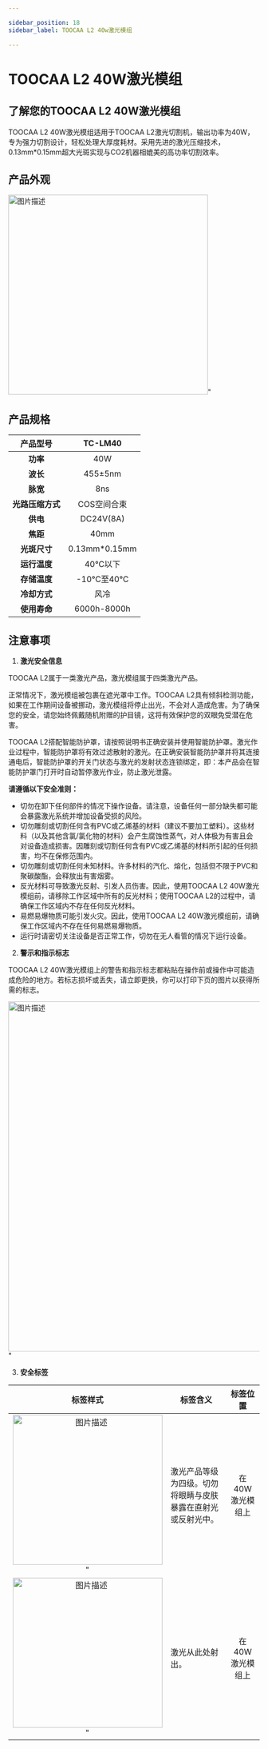 ```yaml
---

sidebar_position: 18
sidebar_label: TOOCAA L2 40w激光模组

---
```

# TOOCAA L2 40W激光模组

## 了解您的TOOCAA L2 40W激光模组

TOOCAA L2 40W激光模组适用于TOOCAA L2激光切割机，输出功率为40W，专为强力切割设计，轻松处理大厚度耗材。采用先进的激光压缩技术，0.13mm*0.15mm超大光斑实现与CO2机器相媲美的高功率切割效率。

## 产品外观
<img src="http://wiki-toocaa.oss-cn-hongkong.aliyuncs.com/40w.png" alt="图片描述" width="400" />" 

## 产品规格
| **产品型号** | TC-LM40 |
| :---: | :---: |
| **功率** | 40W |
| **波长** | 455±5nm |
| **脉宽** | 8ns |
| **光路压缩方式** | COS空间合束 |
| **供电** | DC24V(8A) |
| **焦距** | 40mm |
| **光斑尺寸** | 0.13mm*0.15mm |
| **运行温度** | 40℃以下 |
| **存储温度** | -10℃至40℃ |
| **冷却方式** | 风冷 |
| **使用寿命** | 6000h-8000h |

## 注意事项

1. **激光安全信息**

TOOCAA L2属于一类激光产品，激光模组属于四类激光产品。

正常情况下，激光模组被包裹在遮光罩中工作。TOOCAA L2具有倾斜检测功能，如果在工作期间设备被挪动，激光模组将停止出光，不会对人造成危害。为了确保您的安全，请您始终佩戴随机附赠的护目镜，这将有效保护您的双眼免受潜在危害。

TOOCAA L2搭配智能防护罩，请按照说明书正确安装并使用智能防护罩。激光作业过程中，智能防护罩将有效过滤散射的激光。在正确安装智能防护罩并将其连接通电后，智能防护罩的开关门状态与激光的发射状态连锁绑定，即：本产品会在智能防护罩门打开时自动暂停激光作业，防止激光泄露。

**请遵循以下安全准则：**

+ 切勿在卸下任何部件的情况下操作设备。请注意，设备任何一部分缺失都可能会暴露激光系统并增加设备受损的风险。
+ 切勿雕刻或切割任何含有PVC或乙烯基的材料（建议不要加工塑料）。这些材料（以及其他含氯/氯化物的材料）会产生腐蚀性蒸气，对人体极为有害且会对设备造成损害。因雕刻或切割任何含有PVC或乙烯基的材料所引起的任何损害，均不在保修范围内。
+ 切勿雕刻或切割任何未知材料。许多材料的汽化、熔化，包括但不限于PVC和聚碳酸酯，会释放出有害烟雾。
+ 反光材料可导致激光反射、引发人员伤害。因此，使用TOOCAA L2 40W激光模组前，请移除工作区域中所有的反光材料；使用TOOCAA L2的过程中，请确保工作区域内不存在任何反光材料。
+ 易燃易爆物质可能引发火灾。因此，使用TOOCAA L2 40W激光模组前，请确保工作区域内不存在任何易燃易爆物质。
+ 运行时请密切关注设备是否正常工作，切勿在无人看管的情况下运行设备。

2. **警示和指示标志**

TOOCAA L2 40W激光模组上的警告和指示标志都粘贴在操作前或操作中可能造成危险的地方。若标志损坏或丢失，请立即更换，你可以打印下页的图片以获得所需的标志。

<img src="http://wiki-toocaa.oss-cn-hongkong.aliyuncs.com/40w%E6%A0%87%E8%AF%86.png" alt="图片描述" width="700" />" 

3. **安全标签**

| **标签样式** | **标签含义** | **标签位置** |
| :---: | --- | :---: |
| <img src="http://wiki-toocaa.oss-cn-hongkong.aliyuncs.com/%E5%AE%89%E5%85%A8%E7%AC%AC%E4%B8%80/40w.png" alt="图片描述" width="300" />"  | 激光产品等级为四级。切勿将眼睛与皮肤暴露在直射光或反射光中。 | 在40W激光模组上 |
| <img src="http://wiki-toocaa.oss-cn-hongkong.aliyuncs.com/%E5%AE%89%E5%85%A8%E7%AC%AC%E4%B8%80/biu.png" alt="图片描述" width="300" />"  | 激光从此处射出。 | 在40W激光模组上 |
